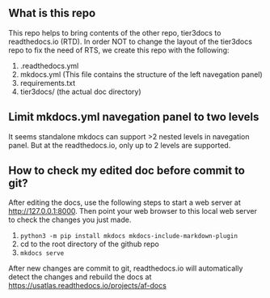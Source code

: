 ## What is this repo

This repo helps to bring contents of the other repo, tier3docs to readthedocs.io
(RTD). In order NOT to change the layout of the tier3docs repo to fix the need
of RTS, we create this repo with the following:

1. .readthedocs.yml
2. mkdocs.yml (This file contains the structure of the left navegation panel)
3. requirements.txt
4. tier3docs/ (the actual doc directory)

## Limit mkdocs.yml navegation panel to two levels

It seems standalone mkdocs can support >2 nested levels in navegation panel. But
at the readthedocs.io, only up to 2 levels are supported.

## How to check my edited doc before commit to git?

After editing the docs, use the following steps to start a web server at
http://127.0.0.1:8000. Then point your web browser to this local web server to
check the changes you just made.

1. `python3 -m pip install mkdocs mkdocs-include-markdown-plugin`
2. cd to the root directory of the github repo
3. `mkdocs serve`

After new changes are commit to git, readthedocs.io will automatically detect
the changes and rebuild the docs at
https://usatlas.readthedocs.io/projects/af-docs
